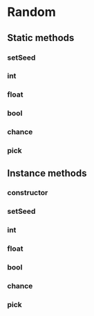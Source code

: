 # Random

## Static methods

### setSeed
### int
### float
### bool
### chance
### pick

## Instance methods

### constructor
### setSeed
### int
### float
### bool
### chance
### pick